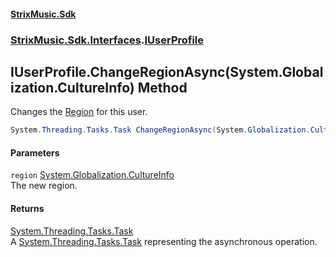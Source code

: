 #### [StrixMusic.Sdk](./index.md 'index')
### [StrixMusic.Sdk.Interfaces](./StrixMusic-Sdk-Interfaces.md 'StrixMusic.Sdk.Interfaces').[IUserProfile](./StrixMusic-Sdk-Interfaces-IUserProfile.md 'StrixMusic.Sdk.Interfaces.IUserProfile')
## IUserProfile.ChangeRegionAsync(System.Globalization.CultureInfo) Method
Changes the [Region](./StrixMusic-Sdk-Interfaces-IUserProfile-Region.md 'StrixMusic.Sdk.Interfaces.IUserProfile.Region') for this user.  
```csharp
System.Threading.Tasks.Task ChangeRegionAsync(System.Globalization.CultureInfo region);
```
#### Parameters
<a name='StrixMusic-Sdk-Interfaces-IUserProfile-ChangeRegionAsync(System-Globalization-CultureInfo)-region'></a>
`region` [System.Globalization.CultureInfo](https://docs.microsoft.com/en-us/dotnet/api/System.Globalization.CultureInfo 'System.Globalization.CultureInfo')  
The new region.  
  
#### Returns
[System.Threading.Tasks.Task](https://docs.microsoft.com/en-us/dotnet/api/System.Threading.Tasks.Task 'System.Threading.Tasks.Task')  
A [System.Threading.Tasks.Task](https://docs.microsoft.com/en-us/dotnet/api/System.Threading.Tasks.Task 'System.Threading.Tasks.Task') representing the asynchronous operation.  
